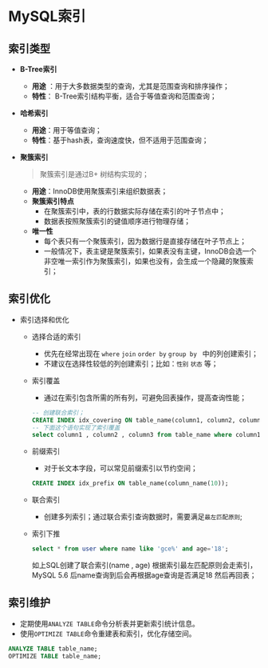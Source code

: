 # MySQL索引

## 索引类型

- **B-Tree索引**

  - **用途** ：用于大多数据类型的查询，尤其是范围查询和排序操作；
  - **特性**： B-Tree索引结构平衡，适合于等值查询和范围查询；

- **哈希索引**

  - **用途**：用于等值查询；
  - **特性**：基于hash表，查询速度快，但不适用于范围查询；

- **聚簇索引**

  > 聚簇索引是通过B+ 树结构实现的；

  - **用途**：InnoDB使用聚簇索引来组织数据表；
  - **聚簇索引特点**
    - 在聚簇索引中，表的行数据实际存储在索引的叶子节点中；
    - 数据表按照聚簇索引的键值顺序进行物理存储；
  - **唯一性**
    - 每个表只有一个聚簇索引，因为数据行是直接存储在叶子节点上；
    - 一般情况下，表主键是聚簇索引，如果表没有主键，InnoDB会选一个非空唯一索引作为聚簇索引，如果也没有，会生成一个隐藏的聚簇索引；

## 索引优化

- 索引选择和优化

  - 选择合适的索引

    - 优先在经常出现在 `where` `join` `order by` `group by ` 中的列创建索引；
    - 不建议在选择性较低的列创建索引；比如：`性别` `状态` 等；

  - 索引覆盖

    - 通过在索引包含所需的所有列，可避免回表操作，提高查询性能；

    ```SQL
    -- 创建联合索引；
    CREATE INDEX idx_covering ON table_name(column1, column2, column3);
    -- 下面这个语句实现了索引覆盖
    select column1 , column2 , column3 from table_name where column1='xxx' and column2='xxx' and column3='xxx'
    
    ```

  - 前缀索引

    - 对于长文本字段，可以常见前缀索引以节约空间；

    ```SQL 
    CREATE INDEX idx_prefix ON table_name(column_name(10));
    
    ```

  - 联合索引

    - 创建多列索引；通过联合索引查询数据时，需要满足`最左匹配原则`;

  - 索引下推

    ```sql
    select * from user where name like 'gce%' and age='18';
    ```

    如上SQL创建了联合索引(name , age) 根据索引最左匹配原则会走索引，MySQL 5.6 后name查询到后会再根据age查询是否满足18 然后再回表；

  

## 索引维护

- 定期使用`ANALYZE TABLE`命令分析表并更新索引统计信息。
- 使用`OPTIMIZE TABLE`命令重建表和索引，优化存储空间。

```SQL 
ANALYZE TABLE table_name;
OPTIMIZE TABLE table_name;
```





